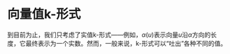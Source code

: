 # 向量值k-形式

到目前为止，我们只考虑了实值k-形式——例如，$\alpha(u)$表示向量$u$沿$\alpha$方向的长度，它最终表示为一个实数。然而，一般来说，k-形式可以“吐出”各种不同的值。